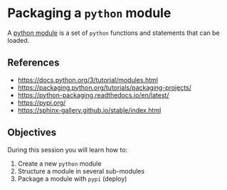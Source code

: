 # Packaging a `python` module

A [python module](https://docs.python.org/3/tutorial/modules.html) is a set of `python` functions and statements that can be loaded.

## References

- <https://docs.python.org/3/tutorial/modules.html>
- <https://packaging.python.org/tutorials/packaging-projects/>
- <https://python-packaging.readthedocs.io/en/latest/>
- <https://pypi.org/>
- <https://sphinx-gallery.github.io/stable/index.html>

## Objectives

During this session you will learn how to:

1. Create a new `python` module
2. Structure a module in several sub-modules
3. Package a module with `pypi` (deploy)
